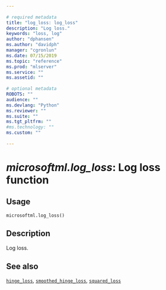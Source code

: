 ```yaml
--- 
 
# required metadata 
title: "log_loss: log_loss" 
description: "Log loss." 
keywords: "loss, log" 
author: "dphansen"
ms.author: "davidph" 
manager: "cgronlun" 
ms.date: 07/15/2019
ms.topic: "reference" 
ms.prod: "mlserver" 
ms.service: "" 
ms.assetid: "" 
 
# optional metadata 
ROBOTS: "" 
audience: "" 
ms.devlang: "Python" 
ms.reviewer: "" 
ms.suite: "" 
ms.tgt_pltfrm: "" 
#ms.technology: "" 
ms.custom: "" 
 
---
```


# *microsoftml.log_loss*: Log loss function





## Usage



```
microsoftml.log_loss()
```





## Description

Log loss.


## See also

[`hinge_loss`](hinge-loss.md),
[`smoothed_hinge_loss`](smoothed-hinge-loss.md),
[`squared_loss`](squared-loss.md)
